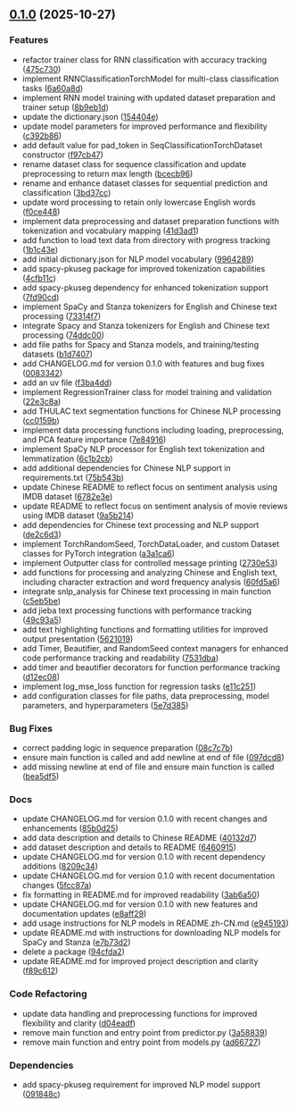 <!-- insertion marker -->
<a name="0.1.0"></a>

## [0.1.0](https://github.com///compare/e5bd4d069fb126a5b9f8597ae4235f19f1c137e9...0.1.0) (2025-10-27)

### Features

- refactor trainer class for RNN classification with accuracy tracking ([475c730](https://github.com///commit/475c7307b7a58689cc0cffc6cb0698ad18d2a575))
- implement RNNClassificationTorchModel for multi-class classification tasks ([6a60a8d](https://github.com///commit/6a60a8d57d33ba64acc757c78625fbb48b1ccd84))
- implement RNN model training with updated dataset preparation and trainer setup ([8b9eb1d](https://github.com///commit/8b9eb1dd6b0297ad5a506968f40e42f763a63b29))
- update the dictionary.json ([154404e](https://github.com///commit/154404ea0609462c396319d7aa5f85d232f3716c))
- update model parameters for improved performance and flexibility ([c392b86](https://github.com///commit/c392b86c36cfa98b435ed2fbdd4509d28966d5b0))
- add default value for pad_token in SeqClassificationTorchDataset constructor ([f97cb47](https://github.com///commit/f97cb47226cbc4c186583c98fa8d768f47a80870))
- rename dataset class for sequence classification and update preprocessing to return max length ([bcecb96](https://github.com///commit/bcecb968a174dfc8995902aa8cf30ded937e90dd))
- rename and enhance dataset classes for sequential prediction and classification ([3bd37cc](https://github.com///commit/3bd37cc8576fabd870239c4ba0ae4b482e656c35))
- update word processing to retain only lowercase English words ([f0ce448](https://github.com///commit/f0ce448570da2ad59b0fde3ae234990832036c48))
- implement data preprocessing and dataset preparation functions with tokenization and vocabulary mapping ([41d3ad1](https://github.com///commit/41d3ad138e070f656436c832a91560fb088dbd02))
- add function to load text data from directory with progress tracking ([1b1c43e](https://github.com///commit/1b1c43e032a243a754a1859c6632bc6bda087286))
- add initial dictionary.json for NLP model vocabulary ([9964289](https://github.com///commit/9964289e95c4ad29ccdb05f1aea110cc119bb37c))
- add spacy-pkuseg package for improved tokenization capabilities ([4cfb11c](https://github.com///commit/4cfb11cf50687840ef535ce11070733b8cabae46))
- add spacy-pkuseg dependency for enhanced tokenization support ([7fd90cd](https://github.com///commit/7fd90cd5f3f412beccba3abbf8e48123681b8946))
- implement SpaCy and Stanza tokenizers for English and Chinese text processing ([73314f7](https://github.com///commit/73314f7adb17e43edcdc2917f24d226080fda5fc))
- integrate Spacy and Stanza tokenizers for English and Chinese text processing ([74ddc00](https://github.com///commit/74ddc008919780237dc5210e0a54c8180bf5136b))
- add file paths for Spacy and Stanza models, and training/testing datasets ([b1d7407](https://github.com///commit/b1d7407ce82a19074613072caac4b6f565cb9767))
- add CHANGELOG.md for version 0.1.0 with features and bug fixes ([0083342](https://github.com///commit/0083342a09441f8cc0b3afadff592fbd1c73dbbb))
- add an uv file ([f3ba4dd](https://github.com///commit/f3ba4dd8196ef47e3ce4b9743f8a3c2465a8eff0))
- implement RegressionTrainer class for model training and validation ([22e3c8a](https://github.com///commit/22e3c8a123612761379ba4614c107e589cbff1f5))
- add THULAC text segmentation functions for Chinese NLP processing ([cc0159b](https://github.com///commit/cc0159bdf645a01ef5acf758099ddd09df55e3d5))
- implement data processing functions including loading, preprocessing, and PCA feature importance ([7e84916](https://github.com///commit/7e84916464a453fbd9e7ace6097423eaa1d898b9))
- implement SpaCy NLP processor for English text tokenization and lemmatization ([6c1b2cb](https://github.com///commit/6c1b2cbc7dcfa5cff98005e8b622433300d0300d))
- add additional dependencies for Chinese NLP support in requirements.txt ([75b543b](https://github.com///commit/75b543bd7c02c794e2318415c08c66f161d154e2))
- update Chinese README to reflect focus on sentiment analysis using IMDB dataset ([6782e3e](https://github.com///commit/6782e3e3676fb76445b7029e11ab4f20ea0fda6a))
- update README to reflect focus on sentiment analysis of movie reviews using IMDB dataset ([9a5b214](https://github.com///commit/9a5b21467c2d3a469dab5e62145a26c6f7873c47))
- add dependencies for Chinese text processing and NLP support ([de2c6d3](https://github.com///commit/de2c6d34b8d7a520efcf8af2a1dd487f41fdb2eb))
- implement TorchRandomSeed, TorchDataLoader, and custom Dataset classes for PyTorch integration ([a3a1ca6](https://github.com///commit/a3a1ca6e842f841f958eabcbb33517a501f49c1b))
- implement Outputter class for controlled message printing ([2730e53](https://github.com///commit/2730e531a3c6374ab649ad3d1c9704b3b179ae5b))
- add functions for processing and analyzing Chinese and English text, including character extraction and word frequency analysis ([60fd5a6](https://github.com///commit/60fd5a636c0894aae040dc3c524dc169ed1375a6))
- integrate snlp_analysis for Chinese text processing in main function ([c5eb5be](https://github.com///commit/c5eb5be8767154e04c6672d64726e4d3e648e35a))
- add jieba text processing functions with performance tracking ([49c93a5](https://github.com///commit/49c93a5580501df12a9bc7537a0fcfadb11ad25b))
- add text highlighting functions and formatting utilities for improved output presentation ([5621019](https://github.com///commit/5621019a6f732bfa695ae0af25bd596515f688d3))
- add Timer, Beautifier, and RandomSeed context managers for enhanced code performance tracking and readability ([7531dba](https://github.com///commit/7531dbabb7693a2083bfc8d4fa5246c15cfedab8))
- add timer and beautifier decorators for function performance tracking ([d12ec08](https://github.com///commit/d12ec0892f3620ab787b167b960b7011d52646f5))
- implement log_mse_loss function for regression tasks ([e11c251](https://github.com///commit/e11c251f2443fafd1bc42fa714362a29d2c1e2f3))
- add configuration classes for file paths, data preprocessing, model parameters, and hyperparameters ([5e7d385](https://github.com///commit/5e7d385a42f472c713f53123d915e472f6bd2b62))

### Bug Fixes

- correct padding logic in sequence preparation ([08c7c7b](https://github.com///commit/08c7c7b136efa9ee1a1cc19d38d31c9b32f6e645))
- ensure main function is called and add newline at end of file ([097dcd8](https://github.com///commit/097dcd80ba540830cde95dd2cbaf318766fb893f))
- add missing newline at end of file and ensure main function is called ([bea5df5](https://github.com///commit/bea5df5c434698f62a1d749a4c202968dc4f3394))

### Docs

- update CHANGELOG.md for version 0.1.0 with recent changes and enhancements ([85b0d25](https://github.com///commit/85b0d25eb62a92e5ff4069b0af4b0ad4597c0787))
- add data description and details to Chinese README ([40132d7](https://github.com///commit/40132d7424b7c9b44a518998df349773f30a32e0))
- add dataset description and details to README ([6460915](https://github.com///commit/64609153010ed775f4b772827b499e2b9db5f9e4))
- update CHANGELOG.md for version 0.1.0 with recent dependency additions ([8209c34](https://github.com///commit/8209c3491b93b05f00c7db563af6386005d3c0cb))
- update CHANGELOG.md for version 0.1.0 with recent documentation changes ([5fcc87a](https://github.com///commit/5fcc87af3e89498f870ea2748cf1fc1f25f6edd5))
- fix formatting in README.md for improved readability ([3ab6a50](https://github.com///commit/3ab6a50363433783e5515468c09ba0306dd12250))
- update CHANGELOG.md for version 0.1.0 with new features and documentation updates ([e8aff29](https://github.com///commit/e8aff29224f70fb0de239e0189ba9c3ea3214733))
- add usage instructions for NLP models in README.zh-CN.md ([e945193](https://github.com///commit/e94519336c119a16bd8057e634b9d39bb54d1937))
- update README.md with instructions for downloading NLP models for SpaCy and Stanza ([e7b73d2](https://github.com///commit/e7b73d2af1f93ecc78fa95c61f11633f4ac99f1b))
- delete a package ([94cfda2](https://github.com///commit/94cfda215447c877f081147d1123211bf66d088b))
- update README.md for improved project description and clarity ([f89c612](https://github.com///commit/f89c6127362f100988333403fee281182a982163))

### Code Refactoring

- update data handling and preprocessing functions for improved flexibility and clarity ([d04eadf](https://github.com///commit/d04eadf3c25c28dd8033e692bac6cac93a6ce057))
- remove main function and entry point from predictor.py ([3a58839](https://github.com///commit/3a58839da2001de341b0d06400e0e763df1d2446))
- remove main function and entry point from models.py ([ad66727](https://github.com///commit/ad667275da8c50f6e873baaed1fea828e169c6ec))

### Dependencies

- add spacy-pkuseg requirement for improved NLP model support ([091848c](https://github.com///commit/091848cf1ee26c499ec2928bc08a02b175306f31))


